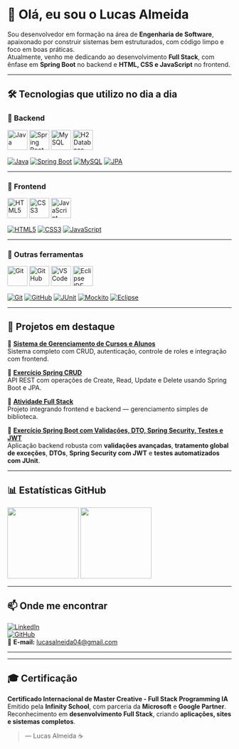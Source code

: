# 👋 Olá, eu sou o Lucas Almeida

Sou desenvolvedor em formação na área de **Engenharia de Software**, apaixonado por construir sistemas bem estruturados, com código limpo e foco em boas práticas.  
Atualmente, venho me dedicando ao desenvolvimento **Full Stack**, com ênfase em **Spring Boot** no backend e **HTML, CSS e JavaScript** no frontend.

---

## 🛠️ Tecnologias que utilizo no dia a dia

### 🧠 Backend  
<p align="left">
  <img src="https://cdn.jsdelivr.net/gh/devicons/devicon/icons/java/java-original.svg" width="45" height="45" alt="Java"/>
  <img src="https://cdn.jsdelivr.net/gh/devicons/devicon/icons/spring/spring-original.svg" width="45" height="45" alt="Spring Boot"/>
  <img src="https://cdn.jsdelivr.net/gh/devicons/devicon/icons/mysql/mysql-original.svg" width="45" height="45" alt="MySQL"/>
  <img src="https://cdn.jsdelivr.net/gh/devicons/devicon/icons/h2/h2-original.svg" width="45" height="45" alt="H2 Database"/>
</p>

[![Java](https://img.shields.io/badge/Made%20with-Java-orange?style=flat-square&logo=java)](https://www.java.com)
[![Spring Boot](https://img.shields.io/badge/Powered%20by-Spring%20Boot-brightgreen?style=flat-square&logo=springboot)](https://spring.io/projects/spring-boot)
[![MySQL](https://img.shields.io/badge/Database-MySQL-blue?style=flat-square&logo=mysql)](https://www.mysql.com)
[![JPA](https://img.shields.io/badge/Persistence-JPA%2FHibernate-yellow?style=flat-square)](https://hibernate.org)

---

### 🎨 Frontend  
<p align="left">
  <img src="https://cdn.jsdelivr.net/gh/devicons/devicon/icons/html5/html5-original.svg" width="45" height="45" alt="HTML5"/>
  <img src="https://cdn.jsdelivr.net/gh/devicons/devicon/icons/css3/css3-original.svg" width="45" height="45" alt="CSS3"/>
  <img src="https://cdn.jsdelivr.net/gh/devicons/devicon/icons/javascript/javascript-original.svg" width="45" height="45" alt="JavaScript"/>
</p>

[![HTML5](https://img.shields.io/badge/Frontend-HTML5-orange?style=flat-square&logo=html5)](https://developer.mozilla.org/pt-BR/docs/Web/HTML)
[![CSS3](https://img.shields.io/badge/Style-CSS3-blue?style=flat-square&logo=css3)](https://developer.mozilla.org/pt-BR/docs/Web/CSS)
[![JavaScript](https://img.shields.io/badge/Logic-JavaScript-yellow?style=flat-square&logo=javascript)](https://developer.mozilla.org/pt-BR/docs/Web/JavaScript)

---

### 🧰 Outras ferramentas  
<p align="left">
  <img src="https://cdn.jsdelivr.net/gh/devicons/devicon/icons/git/git-original.svg" width="45" height="45" alt="Git"/>
  <img src="https://cdn.jsdelivr.net/gh/devicons/devicon/icons/github/github-original.svg" width="45" height="45" alt="GitHub"/>
  <img src="https://cdn.jsdelivr.net/gh/devicons/devicon/icons/vscode/vscode-original.svg" width="45" height="45" alt="VSCode"/>
  <img src="https://cdn.jsdelivr.net/gh/devicons/devicon/icons/eclipse/eclipse-original.svg" width="45" height="45" alt="Eclipse IDE"/>
</p>

[![Git](https://img.shields.io/badge/Version-Git-orange?style=flat-square&logo=git)](https://git-scm.com)
[![GitHub](https://img.shields.io/badge/Host-GitHub-black?style=flat-square&logo=github)](https://github.com)
[![JUnit](https://img.shields.io/badge/Test-JUnit-green?style=flat-square&logo=java)](https://junit.org)
[![Mockito](https://img.shields.io/badge/Mock-Mockito-yellow?style=flat-square)](https://site.mockito.org)
[![Eclipse](https://img.shields.io/badge/IDE-Eclipse-purple?style=flat-square&logo=eclipseide)](https://www.eclipse.org)

---

## 🚀 Projetos em destaque

🔸 [**Sistema de Gerenciamento de Cursos e Alunos**](https://github.com/lucasalmeida725/Sistema-de-Gerenciamento-de-Cursos-e-Alunos)  
Sistema completo com CRUD, autenticação, controle de roles e integração com frontend.

🔸 [**Exercício Spring CRUD**](https://github.com/lucasalmeida725/Exercicio-Spring-CRUD)  
API REST com operações de Create, Read, Update e Delete usando Spring Boot e JPA.

🔸 [**Atividade Full Stack**](https://github.com/lucasalmeida725/Atividade-Full-Stack)  
Projeto integrando frontend e backend — gerenciamento simples de biblioteca.

🔸 [**Exercício Spring Boot com Validações, DTO, Spring Security, Testes e JWT**](https://github.com/lucasalmeida725/Exercicio-spring-boot-com-validadoes-dto-spring-security-basico-teste-com-Junit-e-com-excecao-jwt)  
Aplicação backend robusta com **validações avançadas**, **tratamento global de exceções**, **DTOs**, **Spring Security com JWT** e **testes automatizados com JUnit**.

---

## 📊 Estatísticas GitHub
<p align="left">
  <img height="160em" src="https://github-readme-stats.vercel.app/api?username=lucasalmeida725&show_icons=true&theme=dark&include_all_commits=true&count_private=true"/>
  <img height="160em" src="https://github-readme-stats.vercel.app/api/top-langs/?username=lucasalmeida725&layout=compact&langs_count=7&theme=dark"/>
</p>

---

## 📫 Onde me encontrar
[![LinkedIn](https://img.shields.io/badge/LinkedIn-Lucas%20Almeida-blue?style=flat-square&logo=linkedin)](https://www.linkedin.com/in/lucas-almeida-5b2527327/)  
[![GitHub](https://img.shields.io/badge/Perfil-LucasAlmeida725-black?style=flat-square&logo=github)](https://github.com/lucasalmeida725)  
📧 **E-mail:** [lucasalneida04@gmail.com](mailto:lucasalneida04@gmail.com)

---
---

## 🎓 Certificação

<p align="center">
</p>

**Certificado Internacional de Master Creative - Full Stack Programming IA**  
Emitido pela **Infinity School**, com parceria da **Microsoft** e **Google Partner**.  
Reconhecimento em **desenvolvimento Full Stack**, criando **aplicações, sites e sistemas completos**.


> — Lucas Almeida ☕
